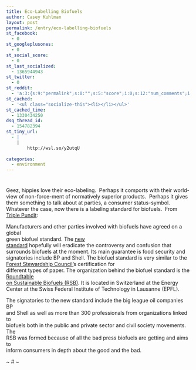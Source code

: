 ```yaml
---
title: Eco-Labelling Biofuels
author: Casey Kuhlman
layout: post
permalink: /entry/eco-labelling-biofuels
st_facebook:
  - 0
st_googleplusones:
  - 0
st_social_score:
  - 0
st_last_socialized:
  - 1365944943
st_twitter:
  - 0
st_reddit:
  - 'a:3:{s:9:"permalink";s:0:"";s:5:"score";i:0;s:12:"num_comments";i:0;}'
st_cached:
  - '<ul class="socialize-this"><li></li></ul>'
st_cached_time:
  - 1330434250
dsq_thread_id:
  - 154782394
st_tiny_url:
  - |
    |
        http://wsl.so/y2utqU
        
categories:
  - environment
---
```

# 

Geez, hippies love their eco-labeling.  Perhaps it comports with their world-view of non-force-ment of normatively superior products.  Perhaps it gives them something to talk about at parties, a consumer status-symbol.  Whatever the case, now there is a labeling standard for biofuels.  From [Triple Pundit][1]:

 [1]: http://www.triplepundit.com/pages/major-parties-agree-on-global--003420.php

Manufacturers and other parties involved with biofuels have agreed on a global  
green biofuel standard. The [new  
standard][2] hopefully will eradicate the controversy and confusion that  
surrounds biofuels at the moment. Its main guarantee is food security and  
signatories include BP and Shell. 
The biofuel standard is very similar to the [Forest Stewardship Council’][3]s certification for  
different types of paper. The organization behind the biofuel standard is the [Roundtable  
on Sustainable Biofuels (RSB)][4]. It is located in Switzerland at the Energy  
Center at the Swiss Federal Institute of Technology in Lausanne (EPFL).

The signatories to the new standard include the big league oil companies BP  
and Shell as well as more than 300 professionals from organizations linked to  
biofuels both in the public and private sector and civil society movements. The  
RSB was formed because of all the bad press biofuels are getting and aims to  
inform consumers in depth about the good and the bad. 

~ # ~

 [2]: http://www.bioenergywiki.net/index.php/RSB_Principles_and_Criteria_(version_0)
 [3]: http://www.fsc.org/
 [4]: http://www.bioenergywiki.net/index.php/Roundtable_on_Sustainable_Biofuels